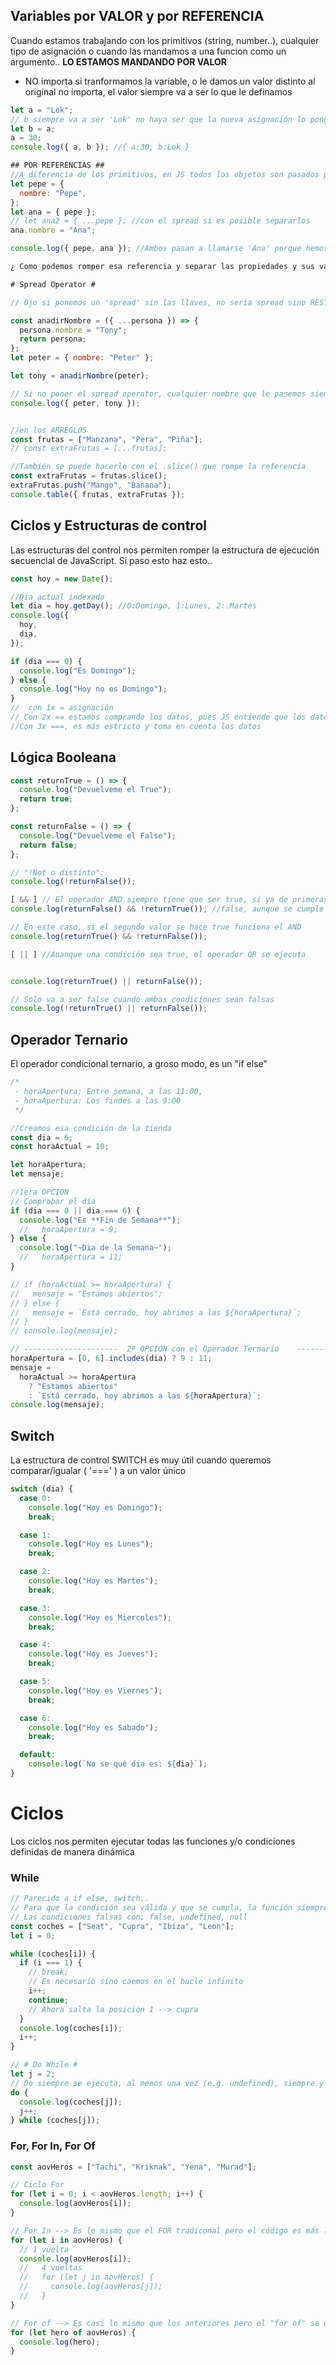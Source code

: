 ## Variables por VALOR y por REFERENCIA

Cuando estamos trabajando con los primitivos (string, number..), cualquier tipo de asignación o cuando las mandamos a una funcion como un argumento.. <b>LO ESTAMOS MANDANDO POR VALOR</b>

- NO importa si tranformamos la variable, o le damos un valor distinto al original no importa, el valor siempre va a ser lo que le definamos

```javascript
let a = "Lok";
// b siempre va a ser 'Lok' no haya ser que la nueva asignación lo pongamos encima de éste
let b = a;
a = 30;
console.log({ a, b }); //{ a:30, b:Lok }

## POR REFERENCIAS ##
//A diferencia de los primitivos, en JS todos los objetos son pasados por referencia. Quiere decir que, cualquier modificación que hagamos afecta al objeto original
let pepe = {
  nombre: "Pepe",
};
let ana = { pepe };
// let ana2 = { ...pepe }; //con el spread si es posible separarlos
ana.nombre = "Ana";

console.log({ pepe, ana }); //Ambos pasan a llamarse 'Ana' porque hemos modificado la propiedad nombre del obj de referencia

¿ Como podemos romper esa referencia y separar las propiedades y sus valores de manera independiente ?

# Spread Operator #

// Ojo si ponemos un 'spread' sin las llaves, no sería spread sino REST (une multiples argumentos en una)

const anadirNombre = ({ ...persona }) => {
  persona.nombre = "Tony";
  return persona;
};
let peter = { nombre: "Peter" };

let tony = anadirNombre(peter);

// Si no poner el spread operator, cualquier nombre que le pasemos siempre serán 'Tony', ya que la función retorna ese nombre. No haya ser que el "persona.nombre" lo dejos sin asignarlo, en tal caso, el nombre será lo que pasemos como argumento
console.log({ peter, tony });


//en los ARREGLOS
const frutas = ["Manzana", "Pera", "Piña"];
// const extraFrutas = [...frutas];

//También se puede hacerlo con el .slice() que rompe la referencia
const extraFrutas = frutas.slice();
extraFrutas.push("Mango", "Banana");
console.table({ frutas, extraFrutas });
```

## Ciclos y Estructuras de control

Las estructuras del control nos permiten romper la estructura de ejecución secuencial de JavaScript. Si paso esto haz esto..

```javascript
const hoy = new Date();

//Día actual indexado
let dia = hoy.getDay(); //0:Domingo, 1:Lunes, 2:.Martes
console.log({
  hoy,
  dia,
});

if (dia === 0) {
  console.log("Es Domingo");
} else {
  console.log("Hoy no es Domingo");
}
//  con 1x = asignación
// Con 2x == estamos comprando los datos, pues JS entiende que los datos son meramente 'String'
//Con 3x ===, es más estricto y toma en cuenta los datos
```

## Lógica Booleana

```javascript
const returnTrue = () => {
  console.log("Devuelveme el True");
  return true;
};

const returnFalse = () => {
  console.log("Devuelveme el False");
  return false;
};

// "!Not o distinto";
console.log(!returnFalse());

[ && ] // El operador AND siempre tiene que ser true, si ya de primeras hay algo en false, no se ejecuta
console.log(returnFalse() && !returnTrue()); //false, aunque se cumple la condición de ser false ('ambos son iguales') para AND no lo es

// En este caso, si el segundo valor se hace true funciona el AND
console.log(returnTrue() && !returnFalse());

[ || ] //Auanque una condición sea true, el operador OR se ejecuta


console.log(returnTrue() || returnFalse());

// Solo va a ser false cuando ambas condiciones sean falsas
console.log(!returnTrue() || returnFalse());
```

## Operador Ternario

El operador condicional ternario, a groso modo, es un "if else"

```javascript
/*
 - horaApertura: Entre semana, a las 11:00,
 - horaApertura: Los findes a las 9:00
 */

//Creamos esa condición de la tienda
const dia = 6;
const horaActual = 10;

let horaApertura;
let mensaje;

//1era OPCION
// Comprobar el día
if (dia === 0 || dia === 6) {
  console.log("Es **Fin de Semana**");
  //   horaApertura = 9;
} else {
  console.log("~Dia de la Semana~");
  //   horaApertura = 11;
}

// if (horaActual >= horaApertura) {
//   mensaje = "Estamos abiertos";
// } else {
//   mensaje = `Está cerrado, hoy abrimos a las ${horaApertura}`;
// }
// console.log(mensaje);

// ---------------------  2ª OPCION con el Operador Ternario    ------------------
horaApertura = [0, 6].includes(dia) ? 9 : 11;
mensaje =
  horaActual >= horaApertura
    ? "Estamos abiertos"
    : `Está cerrado, hoy abrimos a las ${horaApertura}`;
console.log(mensaje);
```

## Switch

La estructura de control SWITCH es muy útil cuando queremos comparar/igualar ( '===' ) a un valor único

```javascript
switch (dia) {
  case 0:
    console.log("Hoy es Domingo");
    break;

  case 1:
    console.log("Hoy es Lunes");
    break;

  case 2:
    console.log("Hoy es Martes");
    break;

  case 3:
    console.log("Hoy es Miercoles");
    break;

  case 4:
    console.log("Hoy es Jueves");
    break;

  case 5:
    console.log("Hoy es Viernes");
    break;

  case 6:
    console.log("Hoy es Sabado");
    break;

  default:
    console.log(`No se qué dia es: ${dia}`);
}
```

# Ciclos

Los ciclos nos permiten ejecutar todas las funciones y/o condiciones definidas de manera dinámica

### While

```javascript
// Parecido a if else, switch..
// Para que la condición sea válida y que se cumpla, la función siempre tiene que devolver un "true"
// Las condiciones falsas con: false, undefined, null
const coches = ["Seat", "Cupra", "Ibiza", "Leon"];
let i = 0;

while (coches[i]) {
  if (i === 1) {
    // break;
    // Es necesario sino caemos en el bucle infinito
    i++;
    continue;
    // Ahora salta la posición 1 --> cupra
  }
  console.log(coches[i]);
  i++;
}

// # Do While #
let j = 2;
// Do siempre se ejecuta, al menos una vez (e.g. undefined), siempre y cuando while sea verdadero
do {
  console.log(coches[j]);
  j++;
} while (coches[j]);
```

### For, For In, For Of

```javascript
const aovHeros = ["Tachi", "Kriknak", "Yena", "Murad"];

// Ciclo For
for (let i = 0; i < aovHeros.length; i++) {
  console.log(aovHeros[i]);
}

// For In --> Es lo mismo que el FOR tradiconal pero el código es más limpio
for (let i in aovHeros) {
  // 1 vuelta
  console.log(aovHeros[i]);
  //   4 vueltas
  //   for (let j in aovHeros) {
  //     console.log(aovHeros[j]);
  //   }
}

// For of --> Es casi lo mismo que los anteriores pero el "for of" se usa normalmente para obtener lasd referencias de valor de los objetos, arr
for (let hero of aovHeros) {
  console.log(hero);
}
```
